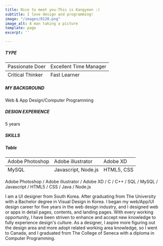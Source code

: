 ```yaml
---
title: Nice to meet you-This is Kangyeon :)
subtitle: I love design and programming!
image: "/images/0120.png"
image_alt: A man taking a picture
template: page
excerpt: ''

---
```

##### TYPE

<table>  
<thead>  
</thead>  
<tbody>  
<tr>  
<td>Passionate Doer</td>  
<td>Excellent Time Manager</td>  
</tr>  
</tbody>  
<tfoot>  
<tr>  
<td>Critical Thinker</td>  
<td>Fast Learner</td>  
</tr>  
</tfoot>  
</table>

##### **MY BACKGROUND**

Web & App Design/Computer Programming

##### **DESIGN EXPERIENCE**

5 years

##### **SKILLS**

##### **Table**

<table>
<tbody>
<tr>
<td>Adobe Photoshop</td>
<td>Adobe illustrator</td>
<td>Adobe XD</td>
</tr>
</tbody>
<tfoot>
<tr>
<td>MySQL</td>
<td>Javascript, Node.js</td>
<td>HTML5, CSS</td>
</tr>
</tfoot>
</table>

Adobe Photoshop / Adobe illustrator / Adobe XD / C / C++ / SQL / MySQL / Javascript / HTML5 / CSS / Java / Node.js

I am a UI designer from South Korea. After graduating from The University with a Bachelor degree in Visual Design in Korea. I began my web/App/UI design career for five years in the web design industry, and I designed web or apps in detail pages, contents, and landing pages. With every working opportunity, I have been striven to enhance and accept new knowledge to fully experience design's culture. As a designer, I aspire more figuring out the design area and more adopt related working area knowledge, so I went to Canada, and I graduated from The College of Seneca with a diploma in Computer Programming.